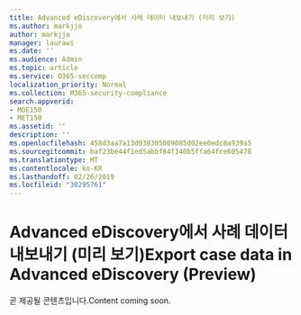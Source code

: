 ```yaml
---
title: Advanced eDiscovery에서 사례 데이터 내보내기 (미리 보기)
ms.author: markjjo
author: markjjo
manager: laurawi
ms.date: ''
ms.audience: Admin
ms.topic: article
ms.service: O365-seccomp
localization_priority: Normal
ms.collection: M365-security-compliance
search.appverid:
- MOE150
- MET150
ms.assetid: ''
description: ''
ms.openlocfilehash: 458d3aa7a13d038305009085d02ee0edc8a939a5
ms.sourcegitcommit: baf23be44f1ed5abbf84f140b5ffa64fce605478
ms.translationtype: MT
ms.contentlocale: ko-KR
ms.lasthandoff: 02/26/2019
ms.locfileid: "30295761"
---
```

# <a name="export-case-data-in-advanced-ediscovery-preview"></a><span data-ttu-id="da7a2-102">Advanced eDiscovery에서 사례 데이터 내보내기 (미리 보기)</span><span class="sxs-lookup"><span data-stu-id="da7a2-102">Export case data in Advanced eDiscovery (Preview)</span></span>

<span data-ttu-id="da7a2-103">곧 제공될 콘텐츠입니다.</span><span class="sxs-lookup"><span data-stu-id="da7a2-103">Content coming soon.</span></span>